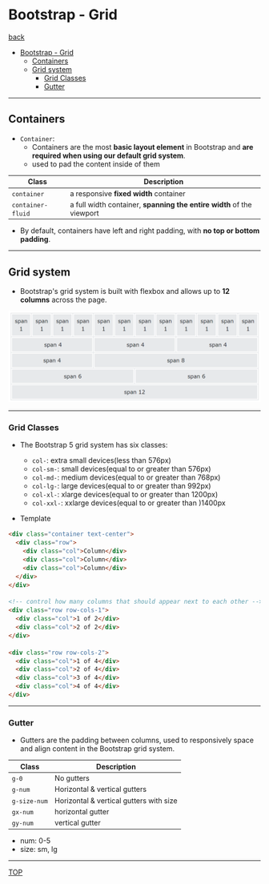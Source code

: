 # Bootstrap - Grid

[back](./index.md)

- [Bootstrap - Grid](#bootstrap---grid)
  - [Containers](#containers)
  - [Grid system](#grid-system)
    - [Grid Classes](#grid-classes)
    - [Gutter](#gutter)

---

## Containers

- `Container`:
  - Containers are the most **basic layout element** in Bootstrap and **are required when using our default grid system**. 
  - used to pad the content inside of them

| Class             | Description                                                           |
| ----------------- | --------------------------------------------------------------------- |
| `container`       | a responsive **fixed width** container                                |
| `container-fluid` | a full width container, **spanning the entire width** of the viewport |

- By default, containers have left and right padding, with **no top or bottom padding**.

---

## Grid system

- Bootstrap's grid system is built with flexbox and allows up to **12 columns** across the page.

![grid_system](./pic/grid_system.png)

---

### Grid Classes

- The Bootstrap 5 grid system has six classes:

  - `col-`: extra small devices(less than 576px)
  - `col-sm-`: small devices(equal to or greater than 576px)
  - `col-md-`: medium devices(equal to or greater than 768px)
  - `col-lg-`: large devices(equal to or greater than 992px)
  - `col-xl-`: xlarge devices(equal to or greater than 1200px)
  - `col-xxl-`: xxlarge devices(equal to or greater than )1400px

- Template

```html
<div class="container text-center">
  <div class="row">
    <div class="col">Column</div>
    <div class="col">Column</div>
    <div class="col">Column</div>
  </div>
</div>

<!-- control how many columns that should appear next to each other -->
<div class="row row-cols-1">
  <div class="col">1 of 2</div>
  <div class="col">2 of 2</div>
</div>

<div class="row row-cols-2">
  <div class="col">1 of 4</div>
  <div class="col">2 of 4</div>
  <div class="col">3 of 4</div>
  <div class="col">4 of 4</div>
</div>
```

---

### Gutter

- Gutters are the padding between columns, used to responsively space and align content in the Bootstrap grid system.

| Class        | Description                             |
| ------------ | --------------------------------------- |
| `g-0`        | No gutters                              |
| `g-num`      | Horizontal & vertical gutters           |
| `g-size-num` | Horizontal & vertical gutters with size |
| `gx-num`     | horizontal gutter                       |
| `gy-num`     | vertical gutter                         |

- num: 0-5
- size: sm, lg

---

[TOP](#bootstrap---grid)
